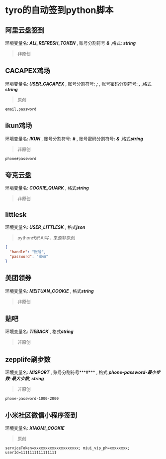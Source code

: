 # tyro的自动签到python脚本

## 阿里云盘签到

环境变量名: ***ALI_REFRESH_TOKEN*** , 账号分割符号 ***&*** ,格式: ***string***

> 非原创

## CACAPEX鸡场

环境变量名: ***USER_CACAPEX*** , 账号分割符号: ***;*** , 账号密码分割符号: ***,*** ,格式***string***

> 原创

```
email,password
```

## ikun鸡场

环境变量名: ***IKUN*** , 账号分割符号: ***#*** , 账号密码分割符号: ***&*** ,格式***string***

> 非原创

```
phone#password
```

## 夸克云盘

环境变量名: ***COOKIE_QUARK***  , 格式***string***

> 非原创

## littlesk

环境变量名: ***USER_LITTLESK***  , 格式***json***

> python代码AI写，来源非原创

```json
{
  "handle": "账号",
  "password": "密码"
}
```

## 美团领券

环境变量名: ***MEITUAN_COOKIE***  , 格式***string***

> 非原创

## 贴吧

环境变量名: ***TIEBACK***  , 格式***string***

> 非原创

## zepplife刷步数

环境变量名: ***MISPORT***  , 账号分割符号***#*** , 格式 ***phone-password-最小步数-最大步数***, ***string***

> 非原创

```
phone-password-1000-2000
```

## 小米社区微信小程序签到

环境变量名: ***XIAOMI_COOKIE***
> 原创
```
serviceToken=xxxxxxxxxxxxxxxxxxxx; miui_vip_ph=xxxxxxxx; userId=1111111111111111
```